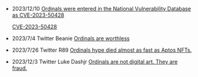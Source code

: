 - 2023/12/10 [Ordinals were entered in the National Vulnerability Database as CVE-2023-50428](https://twitter.com/Pledditor/status/1733696978435907782)
  
  [CVE-2023-50428](https://nvd.nist.gov/vuln/detail/CVE-2023-50428)
  
- 2023/7/4 Twitter Beanie [Ordinals are worthless](https://twitter.com/beaniemaxi/status/1676087784073723904)
- 2023/7/26 Twitter R89 [Ordinals hype died almost as fast as Aptos NFTs.](https://twitter.com/R89Capital/status/1683871778517708801)
- 2023/12/3 Twitter Luke Dashjr [Ordinals are not digital art. They are fraud.](https://twitter.com/LukeDashjr/status/1731027897576526208)
